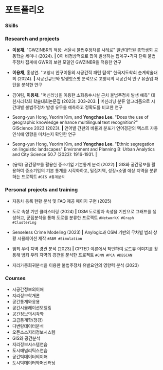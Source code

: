 # 포트폴리오

### Skills

### Research and projects
	
- **이용채**. "GWZINBR의 적용: 서울시 불법주정차를 사례로" 일반대학원 총학생회 공동학술 세미나 (2024).
**|** 0이 비정상적으로 많이 발생하는 집계구•격자 단위 불법주정차 집계에 GWR의 보완 모델인 GWZINBR을 적용한 연구

- **이용채**, 홍성연. "고양시 인구이동의 시공간적 패턴 탐색" 한국지도학회 춘계학술대회 (2024).
**|** 시공간큐브와 발생핫스팟 분석으로 고양시의 시공간적 인구 유출입 패턴을 분석한 연구

- 김여림, **이용채**. "머신러닝을 이용한 소화용수시설 근처 불법주정차 발생 예측" 대한지리학회 학술대회논문집 (2023): 203-203.
**|** 머신러닝 분류 알고리즘으로 시간대별 불법주정차 발생 유무를 예측하고 정확도를 비교한 연구

- Seong-yun Hong, Yeorim Kim, and **Yongchae Lee**. "Does the use of geographic knowledge enhance multilingual text recognition?" GIScience 2023 (2023).
**|** 언어별 간판의 비율과 분포가 언어경관의 텍스트 자동인식에 영향을 미치는지 확인한 연구

- Seong-yun Hong, Yeorim Kim, and **Yongchae Lee**. "Ethnic segregation on linguistic landscapes" Environment and Planning B: Urban Analytics and City Science 50.7 (2023): 1916-1931.
**|** 

- (용역) 공간정보를 활용한 중소기업 기본통계 분석 (2022)
**|** GIS와 공간정보를 활용하여 중소기업의 기본 통계를 시각화하고, 밀집지역, 성장•소멸 예상 지역을 분류하는 프로젝트
```#GIS #통계분석```

### Personal projects and training
- 자동차 등록 현황 분석 및 FAQ 제공 페이지 구현 (2025)

- 도로 속성 기반 클러스터링 (2024)
**|** OSM 도로망과 속성을 기반으로 그래프를 생성하고, 군집분석을 통해 도로를 분류한 프로젝트
```#NetworkX #Graph #Clustering```

- Senseless Crime Modeling (2023)
**|** Anylogic과 OSM 기반의 무차별 범죄 상황 시뮬레이션 제작
```#ABM #Simulation```

- 범죄 우려 지역 경관 분석 (2023)
**|** CPTED 이론에서 착안하여 로드뷰 이미지를 활용해 범죄 우려 지역의 경관을 분석한 프로젝트
```#CNN #PCA #DBSCAN```
- 지리가중회귀분석을 이용한 불법주정차 유발요인의 영향력 분석 (2023)

### Courses
- 시공간정보의이해
- 지리정보학개론
- 공간통계와응용
- 공간시뮬레이션모델링
- 공간정보의시각화
- 고급통계학(청강)
- 다변량데이터분석
- 오픈소스지리정보시스템
- GIS와 공간분석
- 지리정보시스템연습
- 도시애널리틱스연습
- 공간빅데이터의이해
- 도시빅데이터와머신러닝
